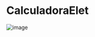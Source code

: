 # CalculadoraElet

![image](https://user-images.githubusercontent.com/55628779/236580092-35c7d71d-e388-4f6f-8150-43b76b4366d7.png)
